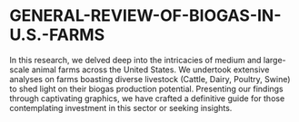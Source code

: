 # GENERAL-REVIEW-OF-BIOGAS-IN-U.S.-FARMS

In this research, we delved deep into the intricacies of medium and large-scale animal farms across the United States. 
We undertook extensive analyses on farms boasting diverse livestock (Cattle, Dairy, Poultry, Swine) to shed light on their biogas production potential. 
Presenting our findings through captivating graphics, we have crafted a definitive guide for those contemplating investment in this sector or seeking insights.
